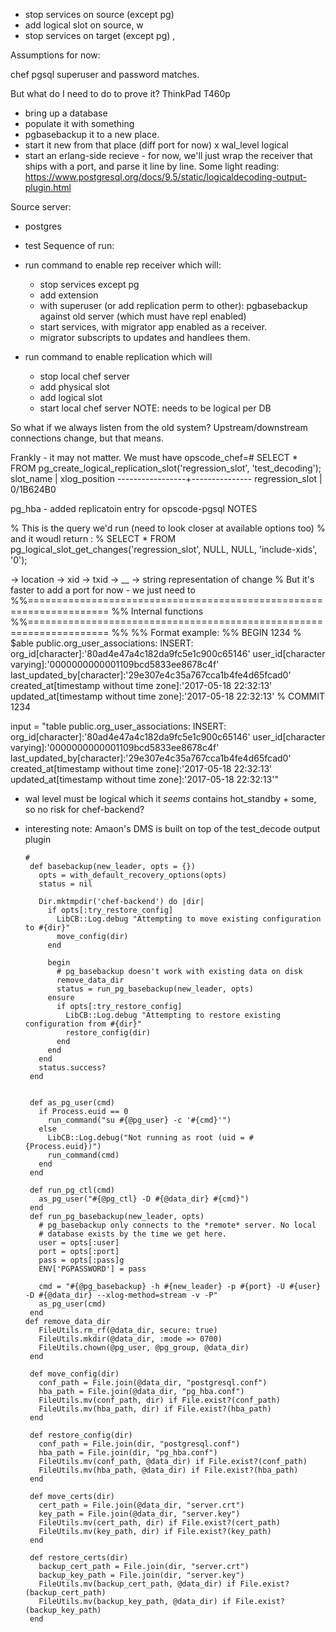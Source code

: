 - stop services on source (except pg)
- add logical slot on source, w
- stop services on target (except pg) ,

Assumptions for now:

chef pgsql superuser and password matches.

But what do I need to do to prove it? ThinkPad T460p

  - bring up a database
  - populate it with something
  - pgbasebackup it to a new place.
  - start it new from that place (diff port for now)
  x wal_level logical
  - start an erlang-side recieve - for now, we'll just wrap
    the receiver that ships with a port, and parse it line by line.
Some light reading: https://www.postgresql.org/docs/9.5/static/logicaldecoding-output-plugin.html

Source server:
  - postgres
  - test
Sequence of run:
- run command to enable rep receiver which will:
  - stop services except pg
  - add extension
  - with superuser (or add replication perm to other): pgbasebackup against old server (which must have repl enabled)
  - start services, with migrator app enabled as a receiver.
  - migrator subscripts to updates and handlees them.

- run command to enable replication which will
   - stop local chef server
   - add physical slot
   - add logical slot
   - start local chef server
NOTE: needs to be logical per DB

So what if we always listen from the old system? Upstream/downstream
connections change, but that means.

Frankly - it may not matter. We must have
opscode_chef=# SELECT * FROM pg_create_logical_replication_slot('regression_slot', 'test_decoding');
    slot_name    | xlog_position
-----------------+---------------
 regression_slot | 0/1B624B0

 pg_hba - added replicatoin entry for opscode-pgsql
NOTES

% This is the query we'd run (need to look closer at available options too)
% and it woudl return :
%
 SELECT * FROM pg_logical_slot_get_changes('regression_slot', NULL, NULL, 'include-xids', '0');

 -> location
 -> xid -> txid
 -> __ -> string representation of change
% But it's faster to add a port for now - we just need to
%%====================================================================
%% Internal functions
%%====================================================================
%%
%% Format example:
%% BEGIN 1234
% $able public.org_user_associations: INSERT: org_id[character]:'80ad4e47a4c182da9fc5e1c900c65146' user_id[character varying]:'0000000000001109bcd5833ee8678c4f' last_updated_by[character]:'29e307e4c35a767cca1b4fe4d65fcad0' created_at[timestamp without time zone]:'2017-05-18 22:32:13' updated_at[timestamp without time zone]:'2017-05-18 22:32:13'
% COMMIT 1234


 input = "table public.org_user_associations:
          INSERT:
          org_id[character]:'80ad4e47a4c182da9fc5e1c900c65146'
          user_id[character varying]:'0000000000001109bcd5833ee8678c4f'
          last_updated_by[character]:'29e307e4c35a767cca1b4fe4d65fcad0'
          created_at[timestamp without time zone]:'2017-05-18 22:32:13' updated_at[timestamp without time zone]:'2017-05-18 22:32:13'"


- wal level must be logical which it *seems* contains hot_standby + some, so no risk for chef-backend?
- interesting note: Amaon's DMS is built on top of the test_decode output plugin

   ```
   #
    def basebackup(new_leader, opts = {})
      opts = with_default_recovery_options(opts)
      status = nil

      Dir.mktmpdir('chef-backend') do |dir|
        if opts[:try_restore_config]
          LibCB::Log.debug "Attempting to move existing configuration to #{dir}"
          move_config(dir)
        end

        begin
          # pg_basebackup doesn't work with existing data on disk
          remove_data_dir
          status = run_pg_basebackup(new_leader, opts)
        ensure
          if opts[:try_restore_config]
            LibCB::Log.debug "Attempting to restore existing configuration from #{dir}"
            restore_config(dir)
          end
        end
      end
      status.success?
    end


    def as_pg_user(cmd)
      if Process.euid == 0
        run_command("su #{@pg_user} -c '#{cmd}'")
      else
        LibCB::Log.debug("Not running as root (uid = #{Process.euid})")
        run_command(cmd)
      end
    end

    def run_pg_ctl(cmd)
      as_pg_user("#{@pg_ctl} -D #{@data_dir} #{cmd}")
    end
    def run_pg_basebackup(new_leader, opts)
      # pg_basebackup only connects to the *remote* server. No local
      # database exists by the time we get here.
      user = opts[:user]
      port = opts[:port]
      pass = opts[:pass]g
      ENV['PGPASSWORD'] = pass

      cmd = "#{@pg_basebackup} -h #{new_leader} -p #{port} -U #{user} -D #{@data_dir} --xlog-method=stream -v -P"
      as_pg_user(cmd)
    end
  def remove_data_dir
      FileUtils.rm_rf(@data_dir, secure: true)
      FileUtils.mkdir(@data_dir, :mode => 0700)
      FileUtils.chown(@pg_user, @pg_group, @data_dir)
    end

    def move_config(dir)
      conf_path = File.join(@data_dir, "postgresql.conf")
      hba_path = File.join(@data_dir, "pg_hba.conf")
      FileUtils.mv(conf_path, dir) if File.exist?(conf_path)
      FileUtils.mv(hba_path, dir) if File.exist?(hba_path)
    end

    def restore_config(dir)
      conf_path = File.join(dir, "postgresql.conf")
      hba_path = File.join(dir, "pg_hba.conf")
      FileUtils.mv(conf_path, @data_dir) if File.exist?(conf_path)
      FileUtils.mv(hba_path, @data_dir) if File.exist?(hba_path)
    end

    def move_certs(dir)
      cert_path = File.join(@data_dir, "server.crt")
      key_path = File.join(@data_dir, "server.key")
      FileUtils.mv(cert_path, dir) if File.exist?(cert_path)
      FileUtils.mv(key_path, dir) if File.exist?(key_path)
    end

    def restore_certs(dir)
      backup_cert_path = File.join(dir, "server.crt")
      backup_key_path = File.join(dir, "server.key")
      FileUtils.mv(backup_cert_path, @data_dir) if File.exist?(backup_cert_path)
      FileUtils.mv(backup_key_path, @data_dir) if File.exist?(backup_key_path)
    end
